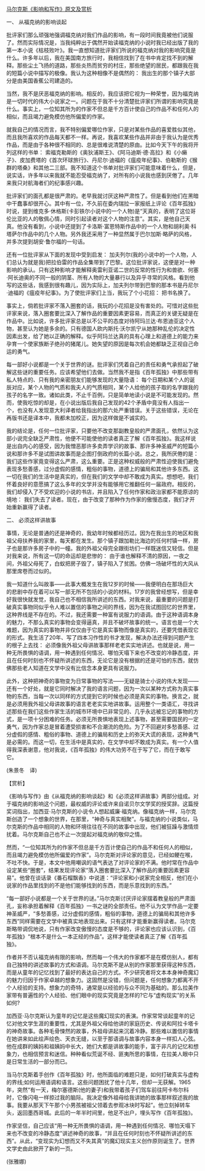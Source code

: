 [马尔克斯《影响和写作》原文及赏析](https://www.vrrw.net/wx/12350.html)

一、 从福克纳的影响谈起

批评家们那么顽强地强调福克纳对我们作品的影响，有一段时间我竟被他们说服了。然而实际情况是，当我纯粹出于偶然开始读福克纳的小说时我已经出版了我的第一本小说《枯枝败叶》。我一直想知道批评家们所说的福克纳对我的影响究竟是什么。许多年以后，我在美国南方旅行时，我相信找到了在书中肯定找不到的解释。那些尘土飞扬的道路，那些炎热而贫穷的村庄，那些绝望的居民，都跟我在我的短篇小说中描写的极像。我认为这种相像不是偶然的： 我出生的那个镇子大部分是由美国香蕉公司建造的。

当然，我不是厌恶福克纳的影响。相反的，我应该把它视为一种荣誉，因为福克纳是一切时代的伟大小说家之一。问题在于我不十分清楚批评家们所谓的影响究竟是什么。事实上，一位知其所为的作家不但总是千方百计使自己的作品不和任何人的相似，而且竭力避免模仿他所偏爱的作家。

就我自己的情况而言，我不特别偏爱哪位作家，只是对某些作品的喜爱胜似其他，而且我所喜欢的作品每天都不一样。再说，我喜欢某些作品并非由于我认为是优秀作品，而是由于各种很不相同的、总是很难说清楚的原由。比如今天下午的我将开列这样的书单： 索福克勒斯的《奥狄浦斯王》、《阿马迪斯·德·高拉》和《小癞子》、皮加费塔的《首次环球旅行》、丹尼尔·迪福的《瘟疫年纪事》、伯勒斯的《猴群的塔桑》和其他二三部。我不知道这个书单对批评家们可能意味着什么，但是，说实话，许多年以来我就不能忍受福克纳了，对所有的小说我也感到厌倦了。几年来我只对航海者们的纪事感兴趣。

批评家们的面孔都是很严肃的。老早我就讨厌这种严肃性了。但是看到他们在黑暗中干蠢事却很开心。其中有一位，不久前在委内瑞拉一家报纸上评论《百年孤独》时说，提到维克多·休格斯(卡彭铁尔小说中的一个人物)是“天真的，表明了这位哥伦比亚的人的敬佩心情，同时引起读者对这个人物的注意”。其实，是他自己天真。他没有看到，小说中还提到了卡洛斯·富恩特斯作品中的一个人物和胡利奥·科塔萨尔作品中的几个人物。另外我还采用了一种显然属于巴尔加斯·略萨的风格，并多次提到胡安·鲁尔福的一句话。



还有一位批评家从下面的发现中受到启发： 加夫列尔(我的小说中的一个人物，人们总认为就是我)把拉伯雷的作品全集带到了巴黎。这位批评家说，这便是对一种影响的承认。只有这种影响才能解释奥雷利亚诺二世的反常的性行为和兽欲、何塞·阿长迪奥的不同一般的阴茎、所有人物的大量暴行以及异乎寻常的风格。看到他写的这些话，我感到很有趣儿，因为实际上，加夫列尔带到巴黎的那本书是丹尼尔·迪福的《瘟疫年纪事》。为了使批评家们上当，我玩了个小花招： 把书名换了。

事实上，倘若批评家不落入圈套的话，我玩的小花招是没有害处的。可惜对这些批评家来说，落入圈套要比深入了解作品的重要因素更容易，而真正的关键无疑是在作品中。比如说，许多批评家总是以不公平的态度对待阿玛兰达·布恩迪亚这个人物，甚至认为她是多余的。只有德国人欧内斯托·沃尔凯宁从她那种乱伦的决定性因素出发，给了她以正确的解释。似乎阿玛兰达真的具有心理上和道德上的能力来孕育一个使家族断子绝孙的猪尾儿。她失望的原因是每次机会她都缺乏正视自己命运的勇气。

每一部好小说都是一个关于世界的谜。批评家们凭着自己的责任和勇气承担起了破解这些谜的重要任务。应该希望他们去做。当然我不是指《百年孤独》中那些带有私人特点的、只有我的亲密朋友们能够发现的大量隐语： 每个日期和某个人的诞辰对应，某个人物的气质和我夫人的气质相同，某个人给他的孩子取的名字跟我的孩子的名字一致。诸如此类，不止千百例，只是简单地读小说是不可能发现的。然而，使我吃惊的却是，在小说出版后我自己发现的42个矛盾中竟没有人指出一个，也没有人发现意大利译者给我指出的那六处严重错误。关于这些错误，无论在再版书还是译本中，我都未加校正，因为这样做是不诚实的。

我的结论是，任何一位批评家，只要他不改变那副教皇般的严肃面孔，依然认为这部小说完全缺乏严肃性，他便不可能使他的读者真正了解《百年孤独》。我这样说是出自内心的感受，因为我憎恶那许多卖弄学识的故事、那许多神圣威严的短篇小说和那许多不是试图讲故事而是企图打倒政府的长篇小说。总之，我所厌倦的是： 我们这些作家竟变得这么严肃，这么重要。正是这种权威般的严肃性迫使我们避免表现多愁善感，过分虚假的感情，粗俗的事物，道德上的骗局和其他许多东西。这一切在我们的生活中是真实的，但在我们的文学中却不敢成为真实。想想吧，我们怀着良好的意愿搞了这么多年的文学并没有能够用它推翻任何一届政府。相反的，我们却侵入了不受欢迎的小说的书店，并且陷入了任何作家和政治家都不能原谅的境地： 我们失去了读者。现在，由于改变了那种作为作家的傲慢态度，我们才开始重新赢得了读者。

二、 必须这样讲故事

事情，无论是普通的还是神奇的，我幼年时候都经历过。因为在我出生的地区和我祖父母扶养我的家里，每天都在发生。那个镇子跟加勒比海边的任何村镇一样，房子也是那许多房子中的一幢。我的外祖父母完全跟街坊们一样既迷信又轻信。但是对我来说，所有这一切的命运却是悲惨的： 由于谁也解释不清的原因，一夜之间，外祖父母死了，白蚁把房子毁了，镇子陷入了贫困。仿佛一场破坏性的大风从那里席卷而过似的。

我一知道什么叫故事——此事大概发生在我12岁的时候——我便明白在那场巨大的悲剧中存在着可以写一部无所不包括的小说的材料。17岁的我曾经想写，但是幸好我很快就发觉，我自己也不相信我所讲述的东西。对我来说，最重要的问题是打破真实事物同似乎令人难以置信的事物之间的界线，因为在我试图回忆的世界里，这种界线是不存在的。不过，我还需要一种富有说服力的语调。由于这种语调本身的魅力，不那么真实的事物会变得逼真，并且不破坏故事的统一。语言也是一个大难题，因为真实的事物并非仅仅由于它是真实事物而像是真实的，还要凭借表现它的形式。我生活了20年、写了四本习作性的书才发现，解决办法还得到问题产生的根子上去找： 必须像我外祖父母讲故事那样老老实实地讲述。也就是说，用一种无所畏惧的语调，用一种遇到任何情况、哪怕天塌下来也不改变的冷静态度，并且在任何时刻也不怀疑所讲述的东西，无论它是没有根据的还是可怕的东西，就仿佛那些老人知道在文学中没有比信念本身更具有说服力。

此外，这种把神奇的事物变为日常事物的写法——无疑是骑士小说的伟大发现——还有一个好处，就是它同时解决了我的语言问题，因为一次以某种方式称为真实事物的东西，当每一次以同样的方式提到它的时候也必须是真实的事物。换言之，就是必须用我外祖父母讲故事的语言老老实实地讲故事。运用整个一类语汇，寻找讲述那些在我们这些作家生活的城市环境中已非常见的、几乎永远被忘记的事物的方式，是一项十分困难的任务。必须无所畏惧地表现上述事物，甚至需要国民的一定勇气，因为作家总是冒着遭受损害和不合潮流的危险。为了不回避对多愁善感、过分虚假的感情、粗俗的事物、道德上的骗局和历史上的弥天大谎的表现，这种勇气是必需的。而这一切，在生活中是真实的，在文学中却不敢成为真实。有一个人值得我深表谢意，他对我说，《百年孤独》的伟大功劳不在于写了它，而在于敢写它。

(朱景冬　译)

【赏析】

《影响与写作》由《从福克纳的影响谈起》和《必须这样讲故事》两部分组成。对于福克纳的影响这个问题，最权威的评论或许来自诺贝尔文学奖的授奖辞。这篇授奖词指出，加西亚·马尔克斯的小说令人想起威廉·福克纳。像福克纳一样，马尔克斯创造了一个想象的世界，在那里，“神奇与真实相聚”。与福克纳的小说类似，马尔克斯的作品中相同的人物和环境往往在不同的故事中出现，他们被狂躁与激情烦扰着。马尔克斯自己也不止一次提起对福克纳的敬仰之情。

然而，“一位知其所为的作家不但总是千方百计使自己的作品不和任何人的相似，而且竭力避免模仿他所偏爱的作家”。马尔克斯对评论家的意见，已经如鲠在喉，不吐不快。于是，本文中他用嘲讽的语气表达了对评论家的不满。他时常在作品中设定某些“圈套”，结果发现评论家“落入圈套要比深入了解作品的重要因素更容易”。他曾在谈话录《番石榴飘香》中说道：“评论家和小说家完全相反，他们在小说家的作品里找到的不是他们能够找到的东西，而是乐意找到的东西。”

“每一部好小说都是一个关于世界的谜。”马尔克斯讨厌评论家摆着教皇般的严肃面孔，妄称承担着解释《百年孤独》一书之谜的全部责任。他不认为文学作品一定要神圣威严，“多愁善感，过分虚假的感情，粗俗的事物，道德上的骗局和其他许多东西”同样需要在文学中被真实地表现出来。只有这样才能重新赢得读者。马尔克斯略带调侃地说，只有作家改变傲慢的态度是不够的，评论家也应该认识到，《百年孤独》“根本不是什么一本正经的作品”。这样才能使读者真正了解《百年孤独》。

作者并不否认福克纳有限的影响，然而每一个伟大的作家都不是在模仿别人，都有自己独特的讲述故事的方式和语调。马尔克斯不是从别的作家那里获得这种东西，而是从童年的记忆找到了最好的表达自己的方式。不少研究者将文本本身神奇魔幻的魅力归因于作家卓越的想象力。这固然是没错，但问题是，任何想象力都离不开个人经验的支持。想象力的奇特，通常是以经验的与众不同为基础的。那么拉美作家带有普遍性的个人经验、他们眼中的现实究竟是怎样的?它与“虚构现实”的关系如何?

加西亚·马尔克斯认为童年的记忆是这些魔幻现实的表演。作家常常谈起童年的记忆对他文学生涯的重要性，尤其是外祖父母给他讲的家庭历史、传说和阿拉卡塔卡的神奇故事。各种毛骨悚然的故事，外祖母讲起来沉着冷静。那些难以置信的事情在她讲来如此绘声绘色、天衣无缝，以至于那语调与故事内容本身一样扣人心弦。他在成群的姨妈和祖姨妈中长大，她们大都是讲故事的能手，富于非凡的记忆和想象力，也相信预言和迷信。种种看似荒诞不经、匪夷所思的事情，在拉美人眼中只是日常生活的一部分而已。

当马尔克斯着手创作《百年孤独》时，他所面临的难题只是，如何打破真实与虚构的界线;如何运用语调和语言。这些问题困扰了他十几年，但却一无获解。1965年，突然“有一天，梅尔塞德斯(他的妻子)和我带着孩子们驾车前往阿卡布尔科时，它像闪电一样掠过我的脑际。我决定像外祖母给我讲她的故事那样叙述我的故事。我要从那天下午那个小男孩被祖父领着去参观冰块时写起”。他立刻掉转车头，返回墨西哥城。此后的一年半时间里，他足不出户，埋头写作《百年孤独》。

作家坚信，自己应该“用一种无所畏惧的语调，用一种遇到任何情况、哪怕天塌下来也不改变的冷静态度”讲述神奇的故事，“并且在任何时刻也不怀疑所讲述的东西”。从此，“变现实为幻想而又不失其真”的魔幻现实主义创作原则诞生了。世界文学史由此掀开了新的一页。

(张雅娜)

